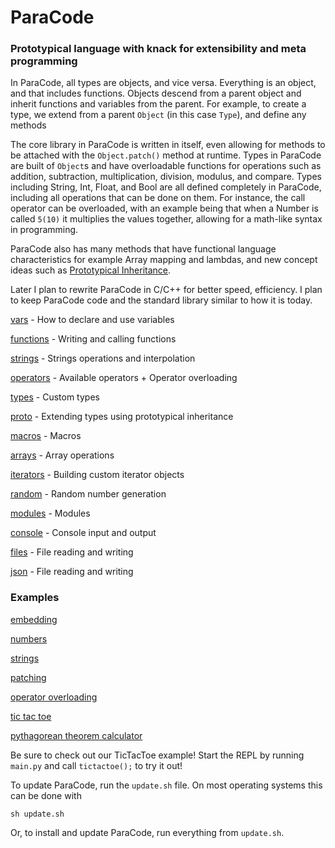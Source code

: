 # ParaCode
### Prototypical language with knack for extensibility and meta programming

In ParaCode, all types are objects, and vice versa. Everything is an object, and that includes functions. Objects descend from a parent object and inherit functions and variables from the parent. For example, to create a type, we extend from a parent `Object` (in this case `Type`), and define any methods

The core library in ParaCode is written in itself, even allowing for methods to be attached with the `Object.patch()` method at runtime. Types in ParaCode are built of `Object`s and have overloadable functions for operations such as addition, subtraction, multiplication, division, modulus, and compare. Types including String, Int, Float, and Bool are all defined completely in ParaCode, including all operations that can be done on them. For instance, the call operator can be overloaded, with an example being that when a Number is called `5(10)` it multiplies the values together, allowing for a math-like syntax in programming.

ParaCode also has many methods that have functional language characteristics for example Array mapping and lambdas, and new concept ideas such as [Prototypical Inheritance](https://en.wikipedia.org/wiki/Prototype-based_programming). 

Later I plan to rewrite ParaCode in C/C++ for better speed, efficiency. I plan to keep ParaCode code and the standard library similar to how it is today.

[vars](https://replit.com/@DaRubyMiner360/ParaCode-Rewrite#doc/00_vars.md) - How to declare and use variables

[functions](https://replit.com/@DaRubyMiner360/ParaCode-Rewrite#doc/10_functions.md) - Writing and calling functions

[strings](https://replit.com/@DaRubyMiner360/ParaCode-Rewrite#doc/15_strings.md) - Strings operations and interpolation

[operators](https://replit.com/@DaRubyMiner360/ParaCode-Rewrite#doc/16_operators.md) - Available operators + Operator overloading

[types](https://replit.com/@DaRubyMiner360/ParaCode-Rewrite#doc/20_types.md) - Custom types

[proto](https://replit.com/@DaRubyMiner360/ParaCode-Rewrite#doc/30_proto.md) - Extending types using prototypical inheritance

[macros](https://replit.com/@DaRubyMiner360/ParaCode-Rewrite#doc/35_macros.md) - Macros

[arrays](https://replit.com/@DaRubyMiner360/ParaCode-Rewrite#doc/40_arrays.md) - Array operations

[iterators](https://replit.com/@DaRubyMiner360/ParaCode-Rewrite#doc/50_iterators.md) - Building custom iterator objects

[random](https://replit.com/@DaRubyMiner360/ParaCode-Rewrite#doc/55_random.md) - Random number generation

[modules](https://replit.com/@DaRubyMiner360/ParaCode-Rewrite#doc/60_modules.md) - Modules

[console](https://replit.com/@DaRubyMiner360/ParaCode-Rewrite#doc/70_console.md) - Console input and output

[files](https://replit.com/@DaRubyMiner360/ParaCode-Rewrite#doc/80_files.md) - File reading and writing

[json](https://replit.com/@DaRubyMiner360/ParaCode-Rewrite#doc/81_json.md) - File reading and writing


### Examples

[embedding](https://replit.com/@DaRubyMiner360/ParaCode-Rewrite#examples/embed.py)

[numbers](https://replit.com/@DaRubyMiner360/ParaCode-Rewrite#examples/numbers.para)

[strings](https://replit.com/@DaRubyMiner360/ParaCode-Rewrite#examples/string.para)

[patching](https://replit.com/@DaRubyMiner360/ParaCode-Rewrite#examples/patching.para)

[operator overloading](https://replit.com/@DaRubyMiner360/ParaCode-Rewrite#examples/operator_overloading.para)

[tic tac toe](https://replit.com/@DaRubyMiner360/ParaCode-Rewrite#examples/ttt.para)

[pythagorean theorem calculator](https://replit.com/@DaRubyMiner360/ParaCode-Rewrite#examples/pythagorean.para)

Be sure to check out our TicTacToe example!
Start the REPL by running `main.py` and call `tictactoe();` to try it out!

To update ParaCode, run the `update.sh` file. On most operating systems this can be done with
```shell
sh update.sh
```
Or, to install and update ParaCode, run everything from `update.sh`.
